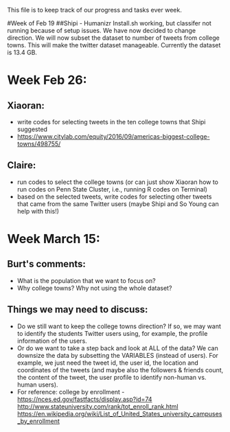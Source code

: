 This file is to keep track of our progress and tasks ever week.

#Week of Feb 19
##Shipi - Humanizr 
Install.sh working, but classifer not running because of setup issues. We have now decided to change direction. We will now subset the dataset to number of tweets from college towns. This will make the twitter dataset manageable. Currently the dataset is 13.4 GB. 

# Week Feb 26:
## Xiaoran:
* write codes for selecting tweets in the ten college towns that Shipi suggested 
* https://www.citylab.com/equity/2016/09/americas-biggest-college-towns/498755/
## Claire:
* run codes to select the college towns 
(or can just show Xiaoran how to run codes on Penn State Cluster, i.e., running R codes on Terminal)
* based on the selected tweets, write codes for selecting other tweets that came from the same Twitter users 
(maybe Shipi and So Young can help with this!)

# Week March 15:
## Burt's comments:
* What is the population that we want to focus on?
* Why college towns? Why not using the whole dataset?
## Things we may need to discuss:
* Do we still want to keep the college towns direction? If so, we may want to identify the students Twitter users using, for example, the profile information of the users.
* Or do we want to take a step back and look at ALL of the data? We can downsize the data by subsetting the VARIABLES (instead of users). For example, we just need the tweet id, the user id, the location and coordinates of the tweets (and maybe also the followers & friends count, the content of the tweet, the user profile to identify non-human vs. human users).
* For reference: college by enrollment - https://nces.ed.gov/fastfacts/display.asp?id=74
http://www.stateuniversity.com/rank/tot_enroll_rank.html
https://en.wikipedia.org/wiki/List_of_United_States_university_campuses_by_enrollment
